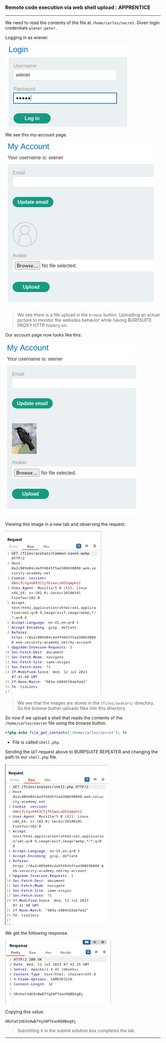 
### Remote code execution via web shell upload : APPRENTICE

---

We need to read the contents of the file at `/home/carlos/secret`. Given login credentials `wiener:peter`.

Logging in as wiener.

![](./screenshots/lab1-login.png)

We see this my-account page.

![](./screenshots/lab1-account.png)

> We see there is a file upload in the `browse` button. Uploading an actual picture to monitor the websites behavior while having BURPSUITE PROXY HTTP history on.

Our account page now looks like this:

![](./screenshots/lab1-acc-img.png)

Viewing this image in a new tab and observing the request.

![](./screenshots/lab1-img.png)

> We see that the images are stores in the `/files/avatars/` directory. So the browse button uploads files into this directory.

So now if we upload a shell that reads the contents of the `/home/carlos/secret` file using the browse button.
```PHP
<?php echo file_get_contents('/home/carlos/secret'); ?>
```
- File is called `shell.php`.

Sending the `GET` request above to BURPSUITE REPEATER and changing the path to our `shell.php` file.

![](./screenshots/lab1-shell-req.png)

We get the following response.

![](./screenshots/lab1-shell-res.png)

Copying this value:
```
ORzhaY3dEOs0wB7Yq34PTeanRQ0Deg0j
```

> Submitting it in the submit solution box completes the lab.

---
